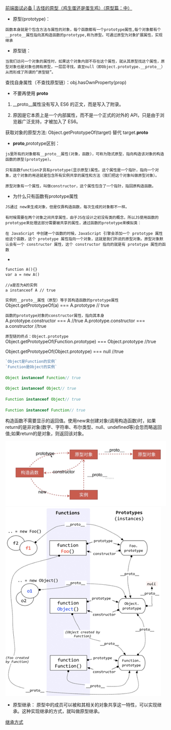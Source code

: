 [前端面试必备 | 古怪的原型（鸡生蛋还是蛋生鸡）（原型篇：中）](https://juejin.im/post/5dff3e186fb9a016091dfa6a)


* 原型(prototype)：
>
    函数本身就是个包含方法与属性的对象，每个函数都有一个prototype属性,每个对象都有个__proto__属性指向其构造函数的prototype,称为原型。可通过原型为对象扩展属性，实现继承

* 原型链：
>
    当我们访问一个对象的属性时，如果这个对象内部不存在这个属性，就从其原型找这个属性，原型对象也是对象也拥有原型，一层层寻找，直至null（即Object.prototype.__proto__）从而形成了所谓的“原型链”。

查找自身属性（不查找原型链）：obj.hasOwnProperty(prop)



* 不要再使用 __proto__
1. __proto__属性没有写入 ES6 的正文，而是写入了附录。

2. 原因是它本质上是一个内部属性，而不是一个正式的对外的 API，只是由于浏览器广泛支持，才被加入了 ES6。

获取对象的原型方法: Object.getPrototypeOf(target) 替代  target.__proto__

* __proto__,prototype区别：
>
    js里所有的对象都有__proto__属性(对象，函数)，可称为隐式原型，指向构造该对象的构造函数的原型(prototype)。

    只有函数function才具有prototype(显示原型)属性。这个属性是一个指针，指向一个对象，这个对象的用途就是包含所有实例共享的属性和方法（我们把这个对象叫做原型对象）。

    原型对象有一个属性，叫做constructor，这个属性包含了一个指针，指回原构造函数。


* 为什么只有函数有prototype属性
>
    JS通过 new来生成对象，但是仅靠构造函数，每次生成的对象都不一样。

    有时候需要在两个对象之间共享属性，由于JS在设计之初没有类的概念，所以JS使用函数的prototype来处理这部分需要被共享的属性，通过函数的prototype来模拟类：

    在 JavaScript 中创建一个函数的时候，JavaScript 引擎会添加一个 prototype 属性给这个函数，这个 prototype 属性指向一个对象，这就是我们所说的原型对象。原型对象默认会有一个 constructor 属性，这个 constructor 指向的就是有 prototype 属性的函数

* 
>
    function A(){}
    var a = new A()

    //a是否为A的实例  
    a instanceof A // true

`实例的__proto__属性（原型）等于其构造函数的prototype属性`  
Object.getPrototypeOf(a) === A.prototype // true  

`函数的prototype对象的constructor属性，指向其本身`  
A.prototype.constructor === A   //true
A.prototype.constructor === a.constructor //true

`原型链的终点：Object.prototype`  
Object.getPrototypeOf(Function.prototype) === Object.prototype  //true

Object.getPrototypeOf(Object.prototype) === null //true


```js
`Object是Function的实例`
`Function是Object的实例`

Object instanceof Function// true

Object instanceof Object// true

Function instanceof Object// true

Function instanceof Function// true
```

构造函数不需要显示的返回值。使用new来创建对象(调用构造函数)时，如果return的是非对象(数字、字符串、布尔类型、null、undefined等)会忽而略返回值;如果return的是对象，则返回该对象。

![prototype](/img/prototype0.png)
![prototype](/img/prototype.png)

* 原型继承：
原型中的成员可以被和其相关的对象共享这一特性，可以实现继承。这种实现继承的方式，就叫做原型继承。

[继承方式](./inherit.md)
